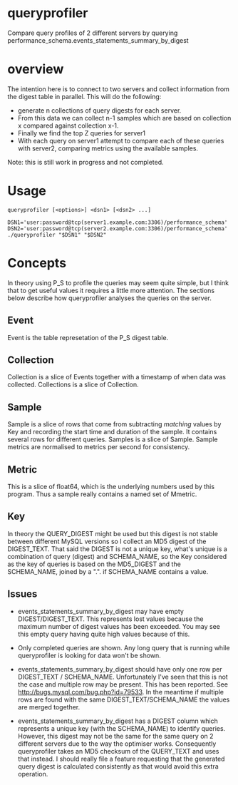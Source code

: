 # queryprofiler
Compare query profiles of 2 different servers by querying performance_schema.events_statements_summary_by_digest
# overview
The intention here is to connect to two servers and collect information from the digest table
in parallel.
This will do the following:
* generate n collections of query digests for each server.
* From this data we can collect n-1 samples which are based on collection x compared against collection x-1.
* Finally we find the top Z queries for server1
* With each query on server1 attempt to compare each of these queries with server2, comparing metrics using the available samples.

Note: this is still work in progress and not completed.
# Usage

```
queryprofiler [<options>] <dsn1> [<dsn2> ...]
```

```
DSN1='user:password@tcp(server1.example.com:3306)/performance_schema'
DSN2='user:password@tcp(server2.example.com:3306)/performance_schema'
./queryprofiler "$DSN1" "$DSN2"
```

# Concepts

In theory using P_S to profile the queries may seem quite simple,
but I think that to get useful values it requires a little more attention.
The sections below describe how queryprofiler analyses the queries
on the server.

## Event

Event is the table represetation of the P_S digest table.

## Collection

Collection is a slice of Events together with a timestamp of when
data was collected.  Collections is a slice of Collection.

## Sample

Sample is a slice of rows that come from subtracting _matching_
values by Key and recording the start time and duration of the
sample. It contains several rows for different queries.  Samples
is a slice of Sample.  Sample metrics are normalised to metrics
per second for consistency.

## Metric

This is a slice of float64, which is the underlying numbers used
by this program. Thus a sample really contains a named set of
Mmetric.

## Key

In theory the QUERY_DIGEST might be used but this digest is not
stable between different MySQL versions so I collect an MD5 digest
of the DIGEST_TEXT.  That said the DIGEST is not a unique key,
what's unique is a combination of query (digest) and SCHEMA_NAME,
so the Key considered as the key of queries is based on the MD5_DIGEST
and the SCHEMA_NAME, joined by a ".". if SCHEMA_NAME contains a
value.

## Issues

* events_statements_summary_by_digest may have empty DIGEST/DIGEST_TEXT. This represents lost values because the maximum number of digest values has been exceeded. You may see this empty query having quite high values because of this.

* Only completed queries are shown. Any long query that is running while queryprofiler is looking for data won't be shown.

* events_statements_summary_by_digest should have only one row per DIGEST_TEXT / SCHEMA_NAME. Unfortunately I've seen that this is not the case and multiple row may be present. This has been reported. See http://bugs.mysql.com/bug.php?id=79533. In the meantime if multiple rows are found with the same DIGEST_TEXT/SCHEMA_NAME the values are merged together.

* events_statements_summary_by_digest has a DIGEST column which represents a unique key (with the SCHEMA_NAME) to identify queries. However, this digest may not be the same for the same query on 2 different servers due to the way the optimiser works. Consequently queryprofiler takes an MD5 checksum of the QUERY_TEXT and uses that instead. I should really file a feature requesting that the generated query digest is calculated consistently as that would avoid this extra operation.
